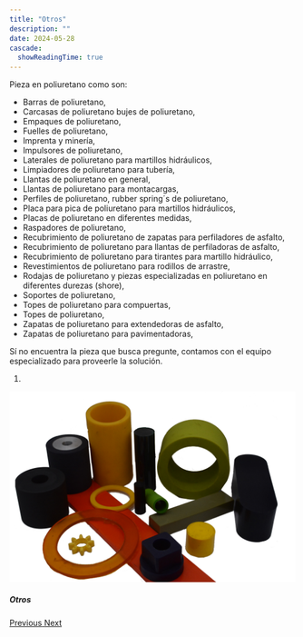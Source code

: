 ```yaml
---
title: "Otros"
description: ""
date: 2024-05-28
cascade:
  showReadingTime: true
---
```


Pieza en poliuretano como son: 
- Barras de poliuretano, 
- Carcasas de poliuretano bujes de poliuretano, 
- Empaques de poliuretano, 
- Fuelles de poliuretano, 
- Imprenta y minería, 
- Impulsores de poliuretano, 
- Laterales de poliuretano para martillos hidráulicos, 
- Limpiadores de poliuretano para tubería, 
- Llantas de poliuretano en general, 
- Llantas de poliuretano para montacargas, 
- Perfiles de poliuretano, rubber spring´s de poliuretano, 
- Placa para pica de poliuretano para martillos hidráulicos, 
- Placas de poliuretano en diferentes medidas, 
- Raspadores de poliuretano, 
- Recubrimiento de poliuretano de zapatas para perfiladores de asfalto, 
- Recubrimiento de poliuretano para llantas de perfiladoras de asfalto, 
- Recubrimiento de poliuretano para tirantes para martillo hidráulico, 
- Revestimientos de poliuretano para rodillos de arrastre, 
- Rodajas de poliuretano y piezas especializadas en poliuretano en diferentes durezas (shore), 
- Soportes de poliuretano, 
- Topes de poliuretano para compuertas, 
- Topes de poliuretano, 
- Zapatas de poliuretano para extendedoras de asfalto, 
- Zapatas de poliuretano para pavimentadoras,

Sí no encuentra la pieza que busca pregunte, contamos con el equipo especializado para proveerle la solución.

<head>
  <meta charset="UTF-8">
  <meta name="viewport" content="width=device-width, initial-scale=1.0">
  <link rel="stylesheet" href="https://cdn.jsdelivr.net/npm/bootstrap@4.0.0/dist/css/bootstrap.min.css"
    integrity="sha384-Gn5384xqQ1aoWXA+058RXPxPg6fy4IWvTNh0E263XmFcJlSAwiGgFAW/dAiS6JXm" crossorigin="anonymous">
  <link rel="stylesheet" href="style.css">
</head>

<body>
  <div class="row">
    <div id="carouselExampleIndicators" class="carousel slide" data-ride="carousel">
      <ol class="carousel-indicators">
        <li data-target="#carouselExampleIndicators" data-slide-to="0" class="active"></li>
      </ol>
      <div class="carousel-inner">
        <div class="carousel-item active">
          <img class="d-block w-100"
            src="imges/poli.jpg"
            alt="First slide">
          <div class="carousel-caption d-none d-md-block">
            <h5>Otros</h5>
          </div>
        </div>
      </div>
      <a class="carousel-control-prev" href="#carouselExampleIndicators" role="button" data-slide="prev">
        <span class="carousel-control-prev-icon" aria-hidden="true"></span>
        <span class="sr-only">Previous</span>
      </a>
      <a class="carousel-control-next" href="#carouselExampleIndicators" role="button" data-slide="next">
        <span class="carousel-control-next-icon" aria-hidden="true"></span>
        <span class="sr-only">Next</span>
      </a>
    </div>
  </div>
  <script src="https://code.jquery.com/jquery-3.2.1.slim.min.js"
    integrity="sha384-KJ3o2DKtIkvYIK3UENzmM7KCkRr/rE9/Qpg6aAZGJwFDMVNA/GpGFF93hXpG5KkN"
    crossorigin="anonymous"></script>
  <script src="https://cdn.jsdelivr.net/npm/popper.js@1.12.9/dist/umd/popper.min.js"
    integrity="sha384-ApNbgh9B+Y1QKtv3Rn7W3mgPxhU9K/ScQsAP7hUibX39j7fakFPskvXusvfa0b4Q"
    crossorigin="anonymous"></script>
  <script src="https://cdn.jsdelivr.net/npm/bootstrap@4.0.0/dist/js/bootstrap.min.js"
    integrity="sha384-JZR6Spejh4U02d8jOt6vLEHfe/JQGiRRSQQxSfFWpi1MquVdAyjUar5+76PVCmYl"
    crossorigin="anonymous"></script>
</body>

<script>
  setTimeout(() => {
    var element = document.getElementById("search-button");
    var divElement = document.getElementById('search-wrapper');
    element.onclick = function() {
      divElement.style.setProperty('visibility', 'visible', 'important');
  }
}, "1000");
</script>
